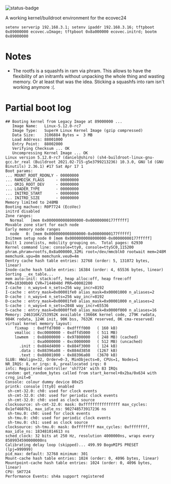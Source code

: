 ![status-badge](https://woodpecker.thingy.jp/api/badges/fifteenhex/ecovec24/status.svg)

A working kernel/buildroot environment for the ecovec24 

```setenv serverip 192.168.3.1; setenv ipaddr 192.168.3.16; tftpboot 0x89000000 ecovec.uImage; tftpboot 0x8a000000 ecovec.initrd; bootm 0x89000000```

# Notes

- The rootfs is a squashfs in ram via phram. This allows to have the flexibility of an initramfs without unpacking the whole thing and wasting memory.
  Or at least that was the idea. Sticking a squashfs into ram isn't working anymore :(.


# Partial boot log

```
## Booting kernel from Legacy Image at 89000000 ...
   Image Name:   Linux-5.12.0-rc7
   Image Type:   SuperH Linux Kernel Image (gzip compressed)
   Data Size:    3106884 Bytes =  3 MB
   Load Address: 88001000
   Entry Point:  88002000
   Verifying Checksum ... OK
   Uncompressing Kernel Image ... OK
Linux version 5.12.0-rc7 (daniel@shiro) (sh4-buildroot-linux-gnu-gcc.br_real (Buildroot 2021.02-715-g5e3799213236) 10.3.0, GNU ld (GNU Binutils) 2.36.1) #17 Sat Apr 17 1
Boot params:
... MOUNT_ROOT_RDONLY - 00000000
... RAMDISK_FLAGS     - 00000000
... ORIG_ROOT_DEV     - 00000000
... LOADER_TYPE       - 00000000
... INITRD_START      - 00000000
... INITRD_SIZE       - 00000000
Memory limited to 248MB
Booting machvec: R0P7724 (EcoVec)
initrd disabled
Zone ranges:
  Normal   [mem 0x0000000008000000-0x00000000177fffff]
Movable zone start for each node
Early memory node ranges
  node   0: [mem 0x0000000008000000-0x00000000177fffff]
Initmem setup node 0 [mem 0x0000000008000000-0x00000000177fffff]
Built 1 zonelists, mobility grouping on.  Total pages: 62930
Kernel command line: console=tty0, console=ttySC0,115200 phram.phram=rootfs,0x8a000000,32Mi root=/dev/mmcblk0 rootwait mem=248M memchunk.vpu=8m memchunk.veu0=4m
Dentry cache hash table entries: 32768 (order: 5, 131072 bytes, linear)
Inode-cache hash table entries: 16384 (order: 4, 65536 bytes, linear)
Sorting __ex_table...
mem auto-init: stack:off, heap alloc:off, heap free:off
PVR=10300b00 CVR=7144040d PRR=00002200
I-cache : n_ways=4 n_sets=256 way_incr=8192
I-cache : entry_mask=0x00001fe0 alias_mask=0x00001000 n_aliases=2
D-cache : n_ways=4 n_sets=256 way_incr=8192
D-cache : entry_mask=0x00001fe0 alias_mask=0x00001000 n_aliases=2
S-cache : n_ways=4 n_sets=2048 way_incr=65536
S-cache : entry_mask=0x0000ffe0 alias_mask=0x0000f000 n_aliases=16
Memory: 246316K/253952K available (3666K kernel code, 279K rwdata, 984K rodata, 124K init, 90K bss, 7632K reserved, 0K cma-reserved)
virtual kernel memory layout:
    fixmap  : 0xdffd7000 - 0xdffff000   ( 160 kB)
    vmalloc : 0xc0000000 - 0xdffd5000   ( 511 MB)
    lowmem  : 0x88000000 - 0x97800000   ( 248 MB) (cached)
            : 0xa0000000 - 0xc0000000   ( 512 MB) (uncached)
      .init : 0x884d4000 - 0x884f3000   ( 124 kB)
      .data : 0x88396a08 - 0x884d3858   (1267 kB)
      .text : 0x88001000 - 0x88396a08   (3670 kB)
SLUB: HWalign=32, Order=0-3, MinObjects=0, CPUs=1, Nodes=1
NR_IRQS: 8, nr_irqs: 8, preallocated irqs: 0
intc: Registered controller 'sh7724' with 83 IRQs
random: get_random_bytes called from start_kernel+0x2ba/0x634 with crng_init=0
Console: colour dummy device 80x25
printk: console [tty0] enabled
 sh-cmt-32.0: ch0: used for clock events
 sh-cmt-32.0: ch0: used for periodic clock events
 sh-cmt-32.0: ch0: used as clock source
clocksource: sh-cmt-32.0: mask: 0xffffffffffffffff max_cycles: 0x1ef4687b1, max_idle_ns: 902748573917236 ns
 sh-tmu.0: ch0: used for clock events
 sh-tmu.0: ch0: used for periodic clock events
 sh-tmu.0: ch1: used as clock source
clocksource: sh-tmu.0: mask: 0xffffffff max_cycles: 0xffffffff, max_idle_ns: 183481014613 ns
sched_clock: 32 bits at 250 Hz, resolution 4000000ns, wraps every 8589934590000000ns
Calibrating delay loop (skipped)... 499.99 BogoMIPS PRESET (lpj=999999)
pid_max: default: 32768 minimum: 301
Mount-cache hash table entries: 1024 (order: 0, 4096 bytes, linear)
Mountpoint-cache hash table entries: 1024 (order: 0, 4096 bytes, linear)
CPU: SH7724
Performance Events: sh4a support registered
```
